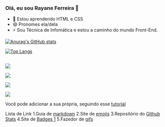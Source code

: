 ### Olá, eu sou Rayane Ferreira 👋

- 🌱 Estou aprendendo HTML e CSS
- 😄 Pronomes ela/dela
- ⚡ Sou Técnica de  Infomática  e estou a caminho do mundo Front-End.

<div>
<a href="https://github.com/ferreira-cmk">

[![Anurag's GitHub stats](https://github-readme-stats.vercel.app/api?username=ferreira-cmk&theme=ocean_dark&hide=prs,contribs&count_private=true&show_icons=true)](https://github.com/ferreira-cmk/github-readme-stats)

[![Top Langs](https://github-readme-stats.vercel.app/api/top-langs/?username=ferreira-cmk&hide_progress=true&theme=ocean_dark)](https://github.com/ferreira-cmkk/github-readme-stats)
</div>

##
<div>
<a href="https://instagram.com/rayaneferre.bs" target="_blank"><img src="https://img.shields.io/badge/-Instagram-%23E4405F?style=for-     the- badge&logo=instagram&logoColor=white" target="_blank"></a>
  
<a href="https://discord.com/channels/@me" target="_blank"><img src="https://img.shields.io/badge/Discord-7289DA?style=for-the-badge&logo= discord&logoColor=white" target="_blank"></a>

<a href = "email:ferreirarayane2002@gmail.com"><img src="https://img.shields.io/badge/-Gmail-%23333?style=for-the-    badge&logo=gmail&logoColor=white" target="_blank"></a>
  
<a href="https://www.linkedin.com/in/rayane-beatriz-souza-ferreira-277b111b9/" target="_blank"><img src="https://img.shields.io/badge/LinkedIn-0077B5?style=for-the-badge&logo=linkedin&logoColor=white" target="_blank"></a>
  
</div>


Você pode adicionar a sua própria, seguindo esse [ tutorial ](https://github.com/anuraghazra/github-readme-stats/blob/master/readme.md#deploy-on-your-own-vercel-instance)


Lista de Link
1.Guia de [markdown](https://docs.pipz.com/central-de-ajud...)
2.Site de [emojis](https://emojipedia.org/search/?q=bag)
3.Repositório do [Github Stats](https://github.com/anuraghazra/github...)
4.Site de [Badges 1](https://dev.to/envoy_/150-badges-for-...)
5.Fazedor de [gifs](https://picrew.me/image_maker/338224)
